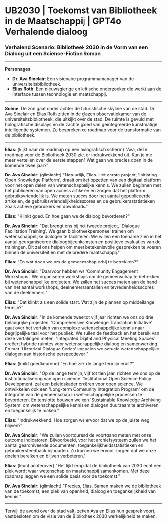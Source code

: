 # UB2030 | Toekomst van Bibliotheek in de Maatschappij | GPT4o Verhalende dialoog

### Verhalend Scenario: Bibliotheek 2030 in de Vorm van een Dialoog uit een Science-Fiction Roman

---

**Personages**:
- **Dr. Ava Sinclair**: Een visionaire programmamanager van de universiteitsbibliotheek.
- **Elias Roth**: Een nieuwsgierige en kritische onderzoeker die werkt aan de interface tussen technologie en maatschappij.

---

**Scène**: De zon gaat onder achter de futuristische skyline van de stad. Dr. Ava Sinclair en Elias Roth zitten in de glazen observatiekamer van de universiteitsbibliotheek, die uitkijkt over de stad. De ruimte is gevuld met holografische displays en de zachte gloed van geïntegreerde kunstmatige intelligentie systemen. Ze bespreken de roadmap voor de transformatie van de bibliotheek.

---

**Elias**: (kijkt naar de roadmap op een holografisch scherm) "Ava, deze roadmap voor de Bibliotheek 2030 ziet er indrukwekkend uit. Kun je me meer vertellen over de eerste stappen? Wat gaan we precies doen in de komende twee jaar?"

**Dr. Ava Sinclair**: (glimlacht) "Natuurlijk, Elias. Het eerste project, 'Initiating Open Knowledge Platform', draait om het opzetten van een digitaal platform voor het open delen van wetenschappelijke kennis. We zullen beginnen met het publiceren van open access artikelen en zorgen dat het platform gebruiksvriendelijk is. We meten succes door het aantal gepubliceerde artikelen, de gebruiksvriendelijkheidsscores en de gebruikersstatistieken zoals actieve gebruikers en downloads."

**Elias**: "Klinkt goed. En hoe gaan we de dialoog bevorderen?"

**Dr. Ava Sinclair**: "Dat brengt ons bij het tweede project, 'Dialogue Facilitation Training'. We gaan bibliotheekpersoneel trainen om wetenschappelijke dialogen te faciliteren. We willen een toename zien in het aantal georganiseerde dialoogbijeenkomsten en positieve evaluaties van de trainingen. Dit zal ons helpen om meer betekenisvolle gesprekken te voeren binnen de universiteit en met de bredere maatschappij."

**Elias**: "En wat doen we om de gemeenschap erbij te betrekken?"

**Dr. Ava Sinclair**: "Daarvoor hebben we 'Community Engagement Workshops'. We organiseren workshops om de gemeenschap te betrekken bij wetenschappelijke projecten. We zullen het succes meten aan de hand van het aantal workshops, deelnemersaantallen en tevredenheidsscores van de deelnemers."

**Elias**: "Dat klinkt als een solide start. Wat zijn de plannen op middellange termijn?"

**Dr. Ava Sinclair**: "In de komende twee tot vijf jaar richten we ons op drie belangrijke projecten. 'Comprehensive Knowledge Translation Initiative' gaat over het vertalen van complexe wetenschappelijke kennis naar begrijpelijke taal voor het publiek. We zullen de feedback en het bereik van deze vertalingen meten. 'Integrated Digital and Physical Meeting Spaces' creëert hybride ruimtes voor wetenschappelijke dialoog en samenwerking. En met 'Historical Dialogue Series' koppelen we actuele wetenschappelijke dialogen aan historische perspectieven."

**Elias**: (knikt goedkeurend) "En hoe ziet de lange termijn eruit?"

**Dr. Ava Sinclair**: "Op de lange termijn, vijf tot tien jaar, richten we ons op de institutionalisering van open science. 'Institutional Open Science Policy Development' zal een beleidskader creëren voor open science. We ontwikkelen ook een 'Long-term Community Integration Program' om de integratie van de gemeenschap in wetenschappelijke processen te bevorderen. En tenslotte bouwen we een 'Sustainable Knowledge Archiving System' om wetenschappelijke kennis en dialogen duurzaam te archiveren en toegankelijk te maken."

**Elias**: "Indrukwekkend. Hoe zorgen we ervoor dat we op de juiste weg blijven?"

**Dr. Ava Sinclair**: "We zullen voortdurend de voortgang meten met onze outcome indicatoren. Bijvoorbeeld, voor het archiefsysteem zullen we het aantal gearchiveerde documenten, toegankelijkheidsstatistieken en gebruikersfeedback bijhouden. Zo kunnen we ervoor zorgen dat we onze doelen bereiken en blijven verbeteren."

**Elias**: (leunt achterover) "Het lijkt erop dat de bibliotheek van 2030 echt een plek wordt waar wetenschap en maatschappij samenkomen. Met deze roadmap leggen we een solide basis voor de toekomst."

**Dr. Ava Sinclair**: (glimlacht) "Precies, Elias. Samen maken we de bibliotheek van de toekomst, een plek van openheid, dialoog en toegankelijkheid van kennis."

---

Terwijl de avond over de stad valt, zetten Ava en Elias hun gesprek voort, vastbesloten om de visie van de Bibliotheek 2030 werkelijkheid te maken.